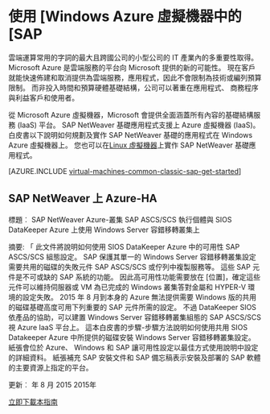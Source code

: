 <properties
   pageTitle="使用 [Windows 虛擬機器中的 [SAP |Microsoft Azure"
   description="瞭解如何使用 Microsoft Azure 中的 Windows 虛擬機器 (Vm) 上的 [SAP Lear"
   services="virtual-machines-windows,virtual-network,storage"
   documentationCenter="saponazure"
   authors="MSSedusch"
   manager="timlt"
   editor=""
   tags="azure-service-management"
   keywords=""/>
<tags
   ms.service="virtual-machines-windows"
   ms.devlang="NA"
   ms.topic="campaign-page"
   ms.tgt_pltfrm="vm-windows"
   ms.workload="na"
   ms.date="10/04/2016"
   ms.author="sedusch"/>

# <a name="using-sap-on-windows-virtual-machines-in-azure"></a>使用 [Windows Azure 虛擬機器中的 [SAP

雲端運算常用的字詞的最大且跨國公司的小型公司的 IT 產業內的多重要性取得。 Microsoft Azure 是雲端服務的平台向 Microsoft 提供的新的可能性。 現在客戶就能快速佈建和取消提供為雲端服務，應用程式，因此不會限制為技術或編列預算限制。 而非投入時間和預算硬體基礎結構，公司可以著重在應用程式、 商務程序與利益客戶和使用者。

從 Microsoft Azure 虛擬機器，Microsoft 會提供全面涵蓋所有內容的基礎結構服務 (IaaS) 平台。 SAP NetWeaver 基礎應用程式支援上 Azure 虛擬機器 (IaaS)。 白皮書以下說明如何規劃及實作 SAP NetWeaver 基礎的應用程式在 Windows Azure 虛擬機器上。 您也可以在[Linux 虛擬機器](virtual-machines-linux-classic-sap-get-started.md)上實作 SAP NetWeaver 基礎應用程式。

[AZURE.INCLUDE [virtual-machines-common-classic-sap-get-started](../../includes/virtual-machines-common-classic-sap-get-started.md)]

## <a name="sap-netweaver-on-azure---ha"></a>SAP NetWeaver 上 Azure-HA

標題︰ SAP NetWeaver Azure-叢集 SAP ASCS/SCS 執行個體與 SIOS DataKeeper Azure 上使用 Windows Server 容錯移轉叢集上

摘要: 「 此文件將說明如何使用 SIOS DataKeeper Azure 中的可用性 SAP ASCS/SCS 組態設定。 SAP 保護其單一的 Windows Server 容錯移轉叢集設定需要共用的磁碟的失敗元件 SAP ASCS/SCS 或佇列中複製服務等。 這些 SAP 元件是不可或缺的 SAP 系統的功能。 因此高可用性功能需要放在 [位置]，確定這些元件可以維持伺服器或 VM 為已完成的 Windows 叢集答對金屬和 HYPER-V 環境的設定失敗。 2015 年 8 月到本身的 Azure 無法提供需要 Windows 版的共用的磁碟基礎高度可用下列重要的 SAP 元件所需的設定。 不過 DataKeeper SIOS 依產品的協助，可以建置 Windows Server 容錯移轉叢集組態的 SAP ASCS/SCS 視 Azure IaaS 平台上。 這本白皮書的步驟-步驟方法說明如何使用共用 SIOS Datakeeper Azure 中所提供的磁碟安裝 Windows Server 容錯移轉叢集設定。 紙張會位於 Azure、 Windows 和 SAP 讓可用性設定以最佳方式使用說明中設定的詳細資料。 紙張補充 SAP 安裝文件和 SAP 備忘稿表示安裝及部署的 SAP 軟體的主要資源上指定的平台。

更新︰ 年 8 月 2015 2015年

[立即下載本指南](http://go.microsoft.com/fwlink/?LinkId=613056)
